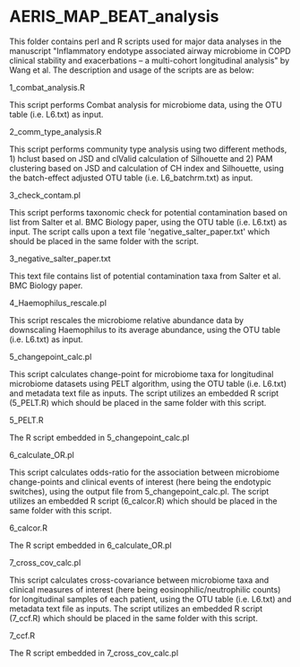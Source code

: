 # AERIS_MAP_BEAT_analysis

This folder contains perl and R scripts used for major data analyses in the manuscript "Inflammatory endotype associated airway microbiome in COPD clinical stability and exacerbations – a multi-cohort longitudinal analysis" by Wang et al. The description and usage of the scripts are as below:

1_combat_analysis.R

This script performs Combat analysis for microbiome data, using the OTU table (i.e. L6.txt) as input.

2_comm_type_analysis.R

This script performs community type analysis using two different methods, 1) hclust based on JSD and clValid calculation of Silhouette and 2) PAM clustering based on JSD and calculation of CH index and Silhouette, using the batch-effect adjusted OTU table (i.e. L6_batchrm.txt) as input.

3_check_contam.pl

This script performs taxonomic check for potential contamination based on list from Salter et al. BMC Biology paper, using the OTU table (i.e. L6.txt) as input. The script calls upon a text file 'negative_salter_paper.txt' which should be placed in the same folder with the script.

3_negative_salter_paper.txt

This text file contains list of potential contamination taxa from Salter et al. BMC Biology paper.

4_Haemophilus_rescale.pl

This script rescales the microbiome relative abundance data by downscaling Haemophilus to its average abundance, using the OTU table (i.e. L6.txt) as input.

5_changepoint_calc.pl

This script calculates change-point for microbiome taxa for longitudinal microbiome datasets using PELT algorithm, using the OTU table (i.e. L6.txt) and metadata text file as inputs. The script utilizes an embedded R script (5_PELT.R) which should be placed in the same folder with this script.

5_PELT.R

The R script embedded in 5_changepoint_calc.pl

6_calculate_OR.pl

This script calculates odds-ratio for the association between microbiome change-points and clinical events of interest (here being the endotypic switches), using the output file from 5_changepoint_calc.pl. The script utilizes an embedded R script (6_calcor.R) which should be placed in the same folder with this script.

6_calcor.R

The R script embedded in 6_calculate_OR.pl

7_cross_cov_calc.pl

This script calculates cross-covariance between microbiome taxa and clinical measures of interest (here being eosinophilic/neutrophilic counts) for longitudinal samples of each patient, using the OTU table (i.e. L6.txt) and metadata text file as inputs. The script utilizes an embedded R script (7_ccf.R) which should be placed in the same folder with this script.

7_ccf.R

The R script embedded in 7_cross_cov_calc.pl

